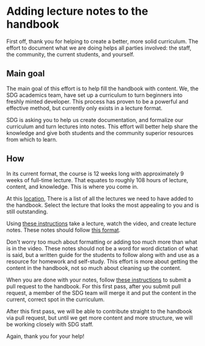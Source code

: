 # Adding lecture notes to the handbook

First off, thank you for helping to create a better, more solid curriculum. The effort to document what we are doing helps all parties involved: the staff, the community, the current students, and yourself.

## Main goal

The main goal of this effort is to help fill the handbook with content. We, the SDG academics team, have set up a curriculum to turn beginners into freshly minted developer. This process has proven to be a powerful and effective method, but currently only exists in a lecture format.

SDG is asking you to help us create documentation, and formalize our curriculum and turn lectures into notes. This effort will better help share the knowledge and give both students and the community superior resources from which to learn.

## How

In its current format, the course is 12 weeks long with approximately 9 weeks of full-time lecture. That equates to roughly 108 hours of lecture, content, and knowledge. This is where you come in.

At this [location](./lectures-to-do.md), There is a list of all the lectures we need to have added to the handbook. Select the lecture that looks the most appealing to you and is still outstanding. 

Using [these instructions](./contribution-instructions.md) take a lecture, watch the video, and create lecture notes. These notes should follow [this format](./lecture-note-template.md). 

Don't worry too much about formatting or adding too much more than what is in the video. These notes should not be a word for word dictation of what is said, but a written guide for the students to follow along with and use as a resource for homework and self-study. This effort is more about getting the content in the handbook, not so much about cleaning up the content.

When you are done with your notes, follow [these instructions](./contribution-instructions.md) to submit a pull request to the handbook. For this first pass, after you submit pull request, a member of the SDG team will merge it and put the content in the current, correct spot in the curriculum.

After this first pass, we will be able to contribute straight to the handbook via pull request, but until we get more content and more structure, we will be working closely with SDG staff.

Again, thank you for your help!
